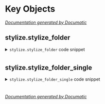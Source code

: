 # Key Objects

[_Documentation generated by Documatic_](https://www.documatic.com)

<!---Documatic-section-stylize.stylize_folder-start--->
## stylize.stylize_folder

<!---Documatic-section-stylize_folder-start--->
<!---Documatic-block-stylize.stylize_folder-start--->
<details>
	<summary><code>stylize.stylize_folder</code> code snippet</summary>

```python
def stylize_folder(style_path, folder_containing_the_content_folder, save_folder, batch_size=1):
    device = 'cuda' if torch.cuda.is_available() else 'cpu'
    transform = transforms.Compose([transforms.ToTensor(), transforms.Lambda(lambda x: x.mul(255))])
    image_dataset = utils.ImageFolderWithPaths(folder_containing_the_content_folder, transform=transform)
    image_loader = torch.utils.data.DataLoader(image_dataset, batch_size=batch_size)
    net = transformer.TransformerNetwork()
    net.load_state_dict(torch.load(style_path))
    net = net.to(device)
    with torch.no_grad():
        for (content_batch, _, path) in image_loader:
            torch.cuda.empty_cache()
            generated_tensor = net(content_batch.to(device)).detach()
            for i in range(len(path)):
                generated_image = utils.ttoi(generated_tensor[i])
                if PRESERVE_COLOR:
                    generated_image = utils.transfer_color(content_image, generated_image)
                image_name = os.path.basename(path[i])
                utils.saveimg(generated_image, save_folder + image_name)
```
</details>
<!---Documatic-block-stylize.stylize_folder-end--->
<!---Documatic-section-stylize_folder-end--->

# #
<!---Documatic-section-stylize.stylize_folder-end--->

<!---Documatic-section-stylize.stylize_folder_single-start--->
## stylize.stylize_folder_single

<!---Documatic-section-stylize_folder_single-start--->
<!---Documatic-block-stylize.stylize_folder_single-start--->
<details>
	<summary><code>stylize.stylize_folder_single</code> code snippet</summary>

```python
def stylize_folder_single(style_path, content_folder, save_folder):
    device = 'cuda' if torch.cuda.is_available() else 'cpu'
    net = transformer.TransformerNetwork()
    net.load_state_dict(torch.load(style_path))
    net = net.to(device)
    images = [img for img in os.listdir(content_folder) if img.endswith('.jpg')]
    with torch.no_grad():
        for image_name in images:
            torch.cuda.empty_cache()
            content_image = utils.load_image(content_folder + image_name)
            content_tensor = utils.itot(content_image).to(device)
            generated_tensor = net(content_tensor)
            generated_image = utils.ttoi(generated_tensor.detach())
            if PRESERVE_COLOR:
                generated_image = utils.transfer_color(content_image, generated_image)
            utils.saveimg(generated_image, save_folder + image_name)
```
</details>
<!---Documatic-block-stylize.stylize_folder_single-end--->
<!---Documatic-section-stylize_folder_single-end--->

# #
<!---Documatic-section-stylize.stylize_folder_single-end--->

[_Documentation generated by Documatic_](https://www.documatic.com)